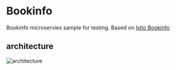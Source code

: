 # Bookinfo

Bookinfo microservies sample for testing. Based on [Istio Bookinfo](https://istio.io/latest/zh/docs/examples/bookinfo/)

## architecture

![architecture](https://istio.io/latest/zh/docs/examples/bookinfo/noistio.svg)
